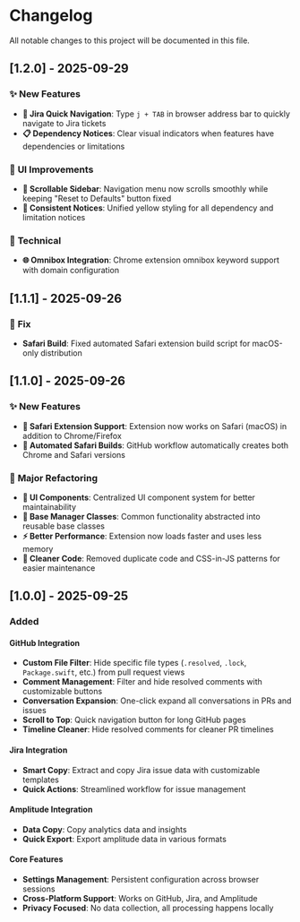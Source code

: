 # Changelog

All notable changes to this project will be documented in this file.

## [1.2.0] - 2025-09-29

### ✨ **New Features**
- **🚀 Jira Quick Navigation**: Type `j + TAB` in browser address bar to quickly navigate to Jira tickets
- **📋 Dependency Notices**: Clear visual indicators when features have dependencies or limitations

### 🎨 **UI Improvements**
- **📜 Scrollable Sidebar**: Navigation menu now scrolls smoothly while keeping "Reset to Defaults" button fixed
- **🔔 Consistent Notices**: Unified yellow styling for all dependency and limitation notices

### 🔧 **Technical**
- **🌐 Omnibox Integration**: Chrome extension omnibox keyword support with domain configuration

## [1.1.1] - 2025-09-26

### 🔧 **Fix**
- **Safari Build**: Fixed automated Safari extension build script for macOS-only distribution

## [1.1.0] - 2025-09-26

### ✨ **New Features**
- **🍎 Safari Extension Support**: Extension now works on Safari (macOS) in addition to Chrome/Firefox
- **🤖 Automated Safari Builds**: GitHub workflow automatically creates both Chrome and Safari versions

### 🔧 **Major Refactoring**
- **🎨 UI Components**: Centralized UI component system for better maintainability
- **🧩 Base Manager Classes**: Common functionality abstracted into reusable base classes
- **⚡ Better Performance**: Extension now loads faster and uses less memory
- **🧹 Cleaner Code**: Removed duplicate code and CSS-in-JS patterns for easier maintenance

## [1.0.0] - 2025-09-25

### Added

#### GitHub Integration
- **Custom File Filter**: Hide specific file types (`.resolved`, `.lock`, `Package.swift`, etc.) from pull request views
- **Comment Management**: Filter and hide resolved comments with customizable buttons
- **Conversation Expansion**: One-click expand all conversations in PRs and issues
- **Scroll to Top**: Quick navigation button for long GitHub pages
- **Timeline Cleaner**: Hide resolved comments for cleaner PR timelines

#### Jira Integration
- **Smart Copy**: Extract and copy Jira issue data with customizable templates
- **Quick Actions**: Streamlined workflow for issue management

#### Amplitude Integration
- **Data Copy**: Copy analytics data and insights
- **Quick Export**: Export amplitude data in various formats

#### Core Features
- **Settings Management**: Persistent configuration across browser sessions
- **Cross-Platform Support**: Works on GitHub, Jira, and Amplitude
- **Privacy Focused**: No data collection, all processing happens locally
